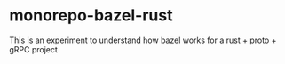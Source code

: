 # monorepo-bazel-rust
This is an experiment to understand how bazel works for a rust + proto + gRPC project
